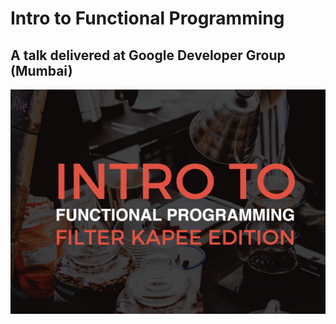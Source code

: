 # Intro to Functional Programming

## A talk delivered at Google Developer Group (Mumbai)

![GraphQL Faker logo](./screenshots/gdg-fp-presentation.jpg)
